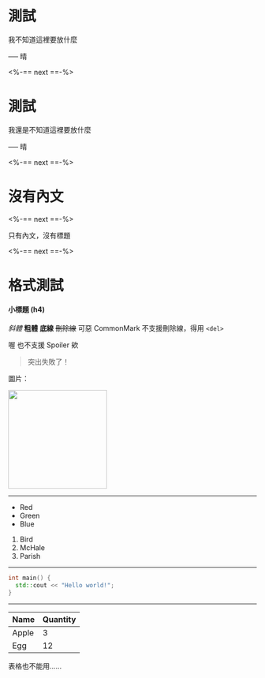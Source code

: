 # 測試

我不知道這裡要放什麼

── 晴

<%-== next ==-%>

# 測試

我還是不知道這裡要放什麼

── 晴

<%-== next ==-%>

# 沒有內文

<%-== next ==-%>

只有內文，沒有標題

<%-== next ==-%>

# 格式測試

#### 小標題 (h4)

*斜體* **粗體** __底線__ <del>刪除線</del> 可惡 CommonMark 不支援刪除線，得用 `<del>`

喔 也不支援 Spoiler 欸

> 突出失敗了！

圖片：

<img width=200 src="https://i.insider.com/602ee9ced3ad27001837f2ac?width=750&format=jpeg&auto=webp" />

---

- Red
- Green
- Blue

1. Bird
2. McHale
3. Parish

---

```cpp
int main() {
  std::cout << "Hello world!";
}
```

---

|Name |Quantity|
|-----|--------|
|Apple|3       |
|Egg  |12      |

表格也不能用……

